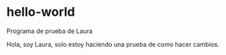 # hello-world
Programa de prueba de Laura

Hola, soy Laura, solo estoy haciendo una prueba de como hacer cambios.
